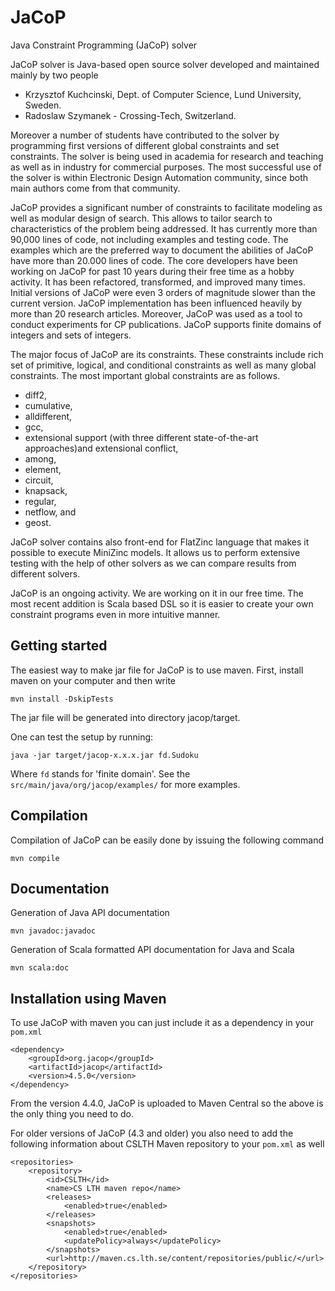 JaCoP
=====

Java Constraint Programming (JaCoP) solver

JaCoP solver is Java-based open source solver developed and maintained mainly by two people
- Krzysztof Kuchcinski, Dept. of Computer Science, Lund University, Sweden.
- Radoslaw Szymanek - Crossing-Tech, Switzerland.

Moreover a number of students have contributed to the solver by programming first versions of different global
constraints and set constraints. The solver is being used in academia for research and teaching as well as in
industry for commercial purposes. The most successful use of the solver is within Electronic Design Automation
community, since both main authors come from that community.

JaCoP provides a significant number of constraints to facilitate modeling as well as modular design of search.
This allows to tailor search to characteristics of the problem being addressed. It has currently more than 90,000 lines
of code, not including examples and testing code. The examples which are the preferred way to document the abilities of
JaCoP have more than 20.000 lines of code. The core developers have been working on JaCoP for past 10 years during their
free time as a hobby activity. It has been refactored, transformed, and improved many times. Initial versions of JaCoP
were even 3 orders of magnitude slower than the current version. JaCoP implementation has been influenced heavily by
more than 20 research articles. Moreover, JaCoP was used as a tool to conduct experiments for CP publications.
JaCoP supports finite domains of integers and sets of integers.

The major focus of JaCoP are its constraints. These constraints include rich set of primitive, logical, and
conditional constraints as well as many global constraints. The most important global constraints are as follows.

- diff2,
- cumulative,
- alldifferent,
- gcc,
- extensional support (with three different state-of-the-art approaches)and extensional conflict,
- among,
- element,
- circuit,
- knapsack,
- regular,
- netflow, and
- geost.

JaCoP solver contains also front-end for FlatZinc language that makes it possible to execute MiniZinc models. It allows
us to perform extensive testing with the help of other solvers as we can compare results from different solvers.

JaCoP is an ongoing activity. We are working on it in our free time. The most recent addition is Scala based DSL so
it is easier to create your own constraint programs even in more intuitive manner.

Getting started
---------------

The easiest way to make jar file for JaCoP is to use maven. First, install maven on your computer and then write

    mvn install -DskipTests

The jar file will be generated into directory jacop/target.

One can test the setup by running:

    java -jar target/jacop-x.x.x.jar fd.Sudoku

Where `fd` stands for 'finite domain'. See the `src/main/java/org/jacop/examples/` for more examples.

Compilation
-----------

Compilation of JaCoP can be easily done by issuing the following command

    mvn compile

Documentation
-------------

Generation of Java API documentation

    mvn javadoc:javadoc

Generation of Scala formatted API documentation for Java and Scala

    mvn scala:doc

Installation using Maven
------------------------

To use JaCoP with maven you can just include it as a dependency in your `pom.xml`

    <dependency>
        <groupId>org.jacop</groupId>
        <artifactId>jacop</artifactId>
        <version>4.5.0</version>
    </dependency>

From the version 4.4.0, JaCoP is uploaded to Maven Central so the above is the only thing you need to do.

For older versions of JaCoP (4.3 and older) you also need to add the following information 
about CSLTH Maven repository to your `pom.xml` as well

    <repositories>
		<repository>
			<id>CSLTH</id>
			<name>CS LTH maven repo</name>
			<releases>
				<enabled>true</enabled>
			</releases>
			<snapshots>
				<enabled>true</enabled>
				<updatePolicy>always</updatePolicy>
			</snapshots>
			<url>http://maven.cs.lth.se/content/repositories/public/</url>
		</repository>
	</repositories>

